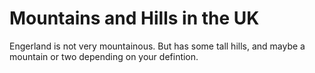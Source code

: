 Mountains and Hills in the UK
===================
Engerland is not very mountainous.
But has some tall hills, and maybe a mountain or two depending on your defintion.
